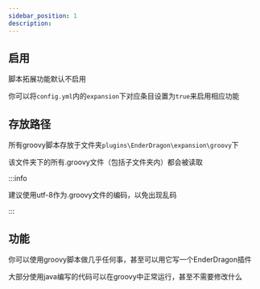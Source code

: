 ```yaml
---
sidebar_position: 1
description: 
---
```


## 启用
脚本拓展功能默认不启用

你可以将`config.yml`内的`expansion`下对应条目设置为`true`来启用相应功能

## 存放路径
所有groovy脚本存放于文件夹`plugins\EnderDragon\expansion\groovy`下

该文件夹下的所有.groovy文件（包括子文件夹内）都会被读取

:::info

建议使用utf-8作为.groovy文件的编码，以免出现乱码

:::

## 功能
你可以使用groovy脚本做几乎任何事，甚至可以用它写一个EnderDragon插件

大部分使用java编写的代码可以在groovy中正常运行，甚至不需要修改什么
